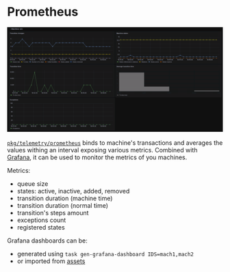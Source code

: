 # Prometheus

<picture>
  <source media="(prefers-color-scheme: dark)" srcset="../../../assets/prometheus-grafana.dark.png?raw=true">
  <source media="(prefers-color-scheme: light)" srcset="../../../assets/prometheus-grafana.light.png?raw=true">
  <img alt="Test duration chart" src="../../../assets/prometheus-grafana.dark.png?raw=true">
</picture>

[`pkg/telemetry/prometheus`](pkg/telemetry/prometheus) binds to machine's transactions and averages the values withing
an interval exposing various metrics. Combined with [Grafana](https://grafana.com/), it can be used to monitor the
metrics of you machines.

Metrics:

- queue size
- states: active, inactive, added, removed
- transition duration (machine time)
- transition duration (normal time)
- transition's steps amount
- exceptions count
- registered states

Grafana dashboards can be:

- generated using `task gen-grafana-dashboard IDS=mach1,mach2`
- or imported from [assets](assets/grafana-mach-sim,sim-p1.json)
